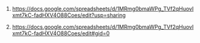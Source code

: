 1. https://docs.google.com/spreadsheets/d/1MRmg0bmaWPg_TVf2qHuovIxmt7kC-fadHXV4O88Coes/edit?usp=sharing

2. https://docs.google.com/spreadsheets/d/1MRmg0bmaWPg_TVf2qHuovIxmt7kC-fadHXV4O88Coes/edit#gid=0